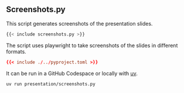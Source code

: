 ## Screenshots.py

This script generates screenshots of the presentation slides.

```python
{{< include screenshots.py >}}
```

The script uses playwright to take screenshots of the slides in different formats.

```toml
{{< include ./../pyproject.toml >}}
```

It can be run in a GitHub Codespace or locally with [uv](https://astral.sh/uv/).

```bash
uv run presentation/screenshots.py
```
